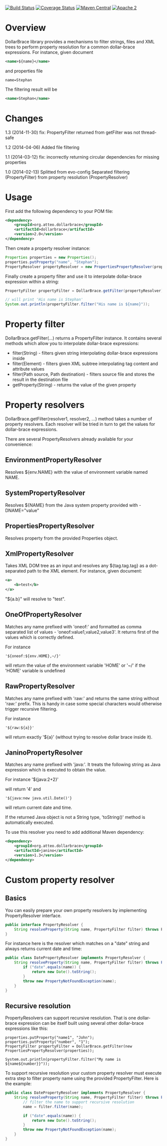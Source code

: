 [![Build Status](https://travis-ci.org/atteo/dollarbrace.svg)](https://travis-ci.org/atteo/dollarbrace)
[![Coverage Status](https://img.shields.io/coveralls/atteo/dollarbrace.svg)](https://coveralls.io/r/atteo/dollarbrace)
[![Maven Central](https://maven-badges.herokuapp.com/maven-central/org.atteo/dollarbrace/badge.svg)](https://maven-badges.herokuapp.com/maven-central/org.atteo.dollarbrace/dollarbrace)
[![Apache 2](http://img.shields.io/badge/license-Apache%202-red.svg)](http://www.apache.org/licenses/LICENSE-2.0)

Overview
========

DollarBrace library provides a mechanisms to filter strings, files and XML trees to perform property resolution
for a common dollar-brace expressions. For instance, given document

```xml
<name>${name}</name>
```

and properties file

```
name=Stephan
```

The filtering result will be
```xml
<name>Stephan</name>
```

Changes
=======
1.3 (2014-11-30)
	fix: PropertyFilter returned from getFilter was not thread-safe

1.2 (2014-04-06)
    Added file filtering

1.1 (2014-03-12)
	fix: incorrectly returning circular dependencies for missing properties

1.0 (2014-02-13)
	Splitted from evo-config
	Separated filtering (PropertyFilter) from property resolution (PropertyResolver)

Usage
=====
First add the following dependency to your POM file:
```xml
<dependency>
    <groupId>org.atteo.dollarbrace</groupId>
    <artifactId>dollarbrace</artifactId>
    <version>2.0</version>
</dependency>
```

Then create a property resolver instance:
```java
Properties properties = new Properties();
properties.putProperty("name", "Stephan");
PropertyResolver propertyResolver = new PropertiesPropertyResolver(properties);
```

Finally create a property filter and use it to interpolate dollar-brace expression within a string:
```java
PropertyFilter propertyFilter = DollarBrace.getFilter(propertyResolver);

// will print 'His name is Stephan'
System.out.println(propertyFilter.filter("His name is ${name}"));
```

Property filter
===============

DollarBrace.getFilter(...) returns a PropertyFilter instance. It contains several methods which allow you to interpolate dollar-brace expressions:

* filter(String) - filters given string interpolating dollar-brace expressions inside
* filter(Element) - filters given XML subtree interpolating tag content and attribute values
* filter(Path source, Path destination) - filters source file and stores the result in the destination file
* getProperty(String) - returns the value of the given property


Property resolvers
==================

DollarBrace.getFilter(resolver1, resolver2, ...) method takes a number of property resolvers. Each resolver will be tried in turn to get the values for dollar-brace expressions.

There are several PropertyResolvers already available for your convenience:

EnvironmentPropertyResolver
---------------------------

Resolves ${env.NAME} with the value of environment variable named NAME.

SystemPropertyResolver
----------------------
Resolves ${NAME} from the Java system property provided with -DNAME="value"

PropertiesPropertyResolver
--------------------------
Resolves property from the provided Properties object.

XmlPropertyResolver
-------------------
Takes XML DOM tree as an input and resolves any ${tag.tag.tag} as a dot-separated path to the XML element.
  For instance, given document:
```xml
<a>
	<b>test</b>
</a>
```

"${a.b}" will resolve to "test".

OneOfPropertyResolver
---------------------
Matches any name prefixed with 'oneof:' and formatted as comma separated list of values - 'oneof:value1,value2,value3'. It returns first of the values which is correctly defined.

For instance

    '${oneof:${env.HOME},~/}'

will return the value of the environment variable 'HOME' or '~/' if the 'HOME' variable is undefined

RawPropertyResolver
-------------------
Matches any name prefixed with 'raw:' and returns the same string without 'raw:' prefix. This is handy in case some special characters would otherwise trigger recursive filtering.

For instance

    '${raw:${a}}'

will return exactly '${a}' (without trying to resolve dollar brace inside it).

JaninoPropertyResolver
----------------------
Matches any name prefixed with 'java:'. It treats the following string as Java expression which is executed to obtain the value.

For instance
    '${java:2+2}'

will return '4' and

    '${java:new java.util.Date()'}

will return current date and time.

If the returned Java object is not a String type, 'toString()' method is automatically executed.

To use this resolver you need to add additional Maven dependency:
```xml
<dependency>
    <groupId>org.atteo.dollarbrace</groupId>
    <artifactId>janino</artifactId>
    <version>1.3</version>
</dependency>
```

Custom property resolver
========================

Basics
------
You can easily prepare your own property resolvers by implementing PropertyResolver interface.

```java
public interface PropertyResolver {
	String resolveProperty(String name, PropertyFilter filter) throws PropertyNotFoundException;
}
```

For instance here is the resolver which matches on a "date" string and always returns current date and time:

```java
public class DatePropertyResolver implements PropertyResolver {
	String resolveProperty(String name, PropertyFilter filter) throws PropertyNotFoundException() {
		if ("date".equals(name)) {
			return new Date().toString();
		}
		throw new PropertyNotFoundException(name);
	}
}
```

Recursive resolution
--------------------

PropertyResolvers can support recursive resolution. That is one dollar-brace expression can be itself built using several other dollar-brace expressions like this:

```
properties.putProperty("name1", "John");
properties.putProperty("number", "1");
PropertyFilter propertyFilter = DollarBrace.getFilter(new PropertiesPropertyResolver(properties));

System.out.println(propertyFilter.filter("My name is ${name${number}}"));
```

To support recursive resolution your custom property resolver must execute extra step to filter property name using the provided PropertyFilter. Here is the example:

```java
public class DatePropertyResolver implements PropertyResolver {
	String resolveProperty(String name, PropertyFilter filter) throws PropertyNotFoundException() {
		// filter the name to support recursive resolution
		name = filter.filter(name);

		if ("date".equals(name)) {
			return new Date().toString();
		}
		throw new PropertyNotFoundException(name);
	}
}
```

